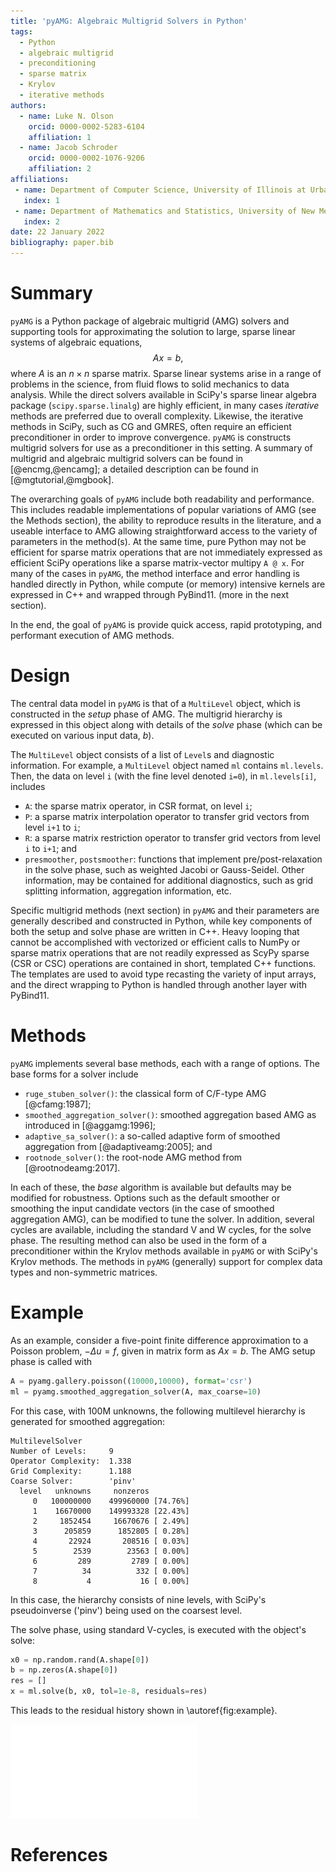 ```yaml
---
title: 'pyAMG: Algebraic Multigrid Solvers in Python'
tags:
  - Python
  - algebraic multigrid
  - preconditioning
  - sparse matrix
  - Krylov
  - iterative methods
authors:
  - name: Luke N. Olson
    orcid: 0000-0002-5283-6104
    affiliation: 1
  - name: Jacob Schroder
    orcid: 0000-0002-1076-9206
    affiliation: 2
affiliations:
 - name: Department of Computer Science, University of Illinois at Urbana-Champaign, Urbana, IL USA 61801
   index: 1
 - name: Department of Mathematics and Statistics, University of New Mexico, Albuquerque, NM USA 87131
   index: 2
date: 22 January 2022
bibliography: paper.bib
---
```


# Summary

`pyAMG` is a Python package of algebraic multigrid (AMG) solvers and supporting
tools for approximating the solution to large, sparse linear systems of
algebraic equations,
$$A x = b,$$
where $A$ is an $n\times n$ sparse matrix.
Sparse linear systems arise in a range of
problems in the science, from fluid flows to solid mechanics to data analysis.
While the direct solvers available in SciPy's sparse linear algebra package
(`scipy.sparse.linalg`) are highly efficient, in many cases *iterative* methods
are preferred due to overall complexity.  Likewise, the iterative methods in
SciPy, such as CG and GMRES, often require an efficient preconditioner in order
to improve convergence.  `pyAMG` is constructs multigrid solvers for use as a
preconditioner in this setting.  A summary of multigrid and algebraic multigrid
solvers can be found in [@encmg,@encamg]; a detailed description can be found
in [@mgtutorial,@mgbook].

The overarching goals of `pyAMG` include both readability and performance.
This includes readable implementations of popular variations of AMG (see the
Methods section), the ability to reproduce results in the literature, and a useable
interface to AMG allowing straightforward access to the variety of parameters
in the method(s). At the same time, pure Python may not be efficient for sparse matrix
operations that are not immediately expressed as efficient SciPy operations like a sparse
matrix-vector multipy `A @ x`.  For many of the cases in `pyAMG`, the method
interface and error handling is handled directly in Python, while compute (or
memory) intensive kernels are expressed in C++ and wrapped through PyBind11.
(more in the next section).

In the end, the goal of `pyAMG` is provide quick access, rapid prototyping,
and performant execution of AMG methods.

# Design

The central data model in `pyAMG` is that of a `MultiLevel` object, which is
constructed in the *setup* phase of AMG.  The multigrid hierarchy is expressed
in this object along with details of the *solve* phase (which can be executed
on various input data, $b$).

The `MultiLevel` object consists of a list of `Level`s and diagnostic
information.  For example, a `MultiLevel` object named `ml` contains
`ml.levels`.  Then, the data on level `i` (with the fine level denoted `i=0`),
in `ml.levels[i]`, includes
  - `A`: the sparse matrix operator, in CSR format, on level `i`;
  - `P`: a sparse matrix interpolation operator to transfer grid vectors from level `i+1` to `i`;
  - `R`: a sparse matrix restriction operator to transfer grid vectors from level `i` to `i+1`; and
  - `presmoother`, `postsmoother`: functions that implement pre/post-relaxation in the solve phase, such as weighted Jacobi or Gauss-Seidel.
Other information, may be contained for additional diagnostics, such as grid
splitting information, aggregation information, etc.

Specific multigrid methods (next section) in `pyAMG` and their parameters are generally described
and constructed in Python, while key components of both the setup and solve phase
are written in C++.  Heavy looping that cannot be accomplished with vectorized
or efficient calls to NumPy or sparse matrix operations that are not readily
expressed as ScyPy sparse (CSR or CSC) operations are contained in short,
templated C++ functions.  The templates are used to avoid type recasting the variety
of input arrays, and the direct wrapping to Python is handled through another layer
with PyBind11.

# Methods

`pyAMG` implements several base methods, each with a range of options.  The base forms
for a solver include

- `ruge_stuben_solver()`: the classical form of C/F-type AMG [@cfamg:1987];
- `smoothed_aggregation_solver()`: smoothed aggregation based AMG as introduced in [@aggamg:1996];
- `adaptive_sa_solver()`: a so-called adaptive form of smoothed aggregation from [@adaptiveamg:2005]; and
- `rootnode_solver()`: the root-node AMG method from [@rootnodeamg:2017].

In each of these, the *base* algorithm is available but defaults may be
modified for robustness.  Options such as the default smoother or smoothing the
input candidate vectors (in the case of smoothed aggregation AMG), can be
modified to tune the solver.  In addition, several cycles are available,
including the standard V and W cycles, for the solve phase.  The resulting
method can also be used in the form of a preconditioner within the Krylov
methods available in `pyAMG` or with SciPy's Krylov methods.  The methods in
`pyAMG` (generally) support for complex data types and non-symmetric matrices.  

# Example

As an example, consider a five-point finite difference approximation to a
Poisson problem, $-\Delta u = f$, given in matrix form as $A x = b$.  The
AMG setup phase is called with
```python
A = pyamg.gallery.poisson((10000,10000), format='csr')
ml = pyamg.smoothed_aggregation_solver(A, max_coarse=10)
```
For this case, with 100M unknowns, the following multilevel hierarchy
is generated for smoothed aggregation:
```
MultilevelSolver
Number of Levels:     9
Operator Complexity:  1.338
Grid Complexity:      1.188
Coarse Solver:        'pinv'
  level   unknowns     nonzeros
     0   100000000    499960000 [74.76%]
     1    16670000    149993328 [22.43%]
     2     1852454     16670676 [ 2.49%]
     3      205859      1852805 [ 0.28%]
     4       22924       208516 [ 0.03%]
     5        2539        23563 [ 0.00%]
     6         289         2789 [ 0.00%]
     7          34          332 [ 0.00%]
     8           4           16 [ 0.00%]
```
In this case, the hierarchy consists of nine levels, with SciPy's pseudoinverse ('pinv')
being used on the coarsest level.

The solve phase, using standard V-cycles, is executed with the object's solve:
```python
x0 = np.random.rand(A.shape[0])
b = np.zeros(A.shape[0])
res = []
x = ml.solve(b, x0, tol=1e-8, residuals=res)
```
This leads to the residual history shown in \autoref{fig:example}.

![Algebraic mutlgrid confergence (relative residual).\label{fig:example}](example.pdf)

# References
